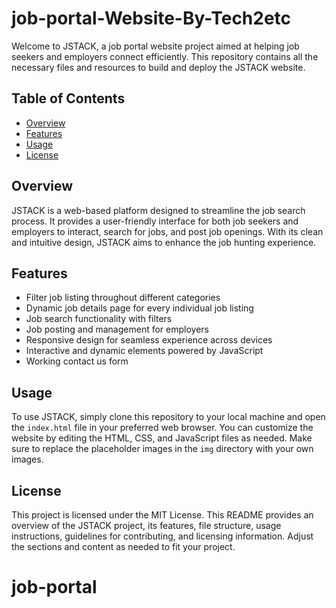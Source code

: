 # job-portal-Website-By-Tech2etc

Welcome to JSTACK, a job portal website project aimed at helping job seekers and employers connect efficiently. This repository contains all the necessary files and resources to build and deploy the JSTACK website.

## Table of Contents
- [Overview](#overview)
- [Features](#features)
- [Usage](#usage)
- [License](#license)

## Overview
JSTACK is a web-based platform designed to streamline the job search process. It provides a user-friendly interface for both job seekers and employers to interact, search for jobs, and post job openings. With its clean and intuitive design, JSTACK aims to enhance the job hunting experience.

## Features
- Filter job listing throughout different categories
- Dynamic job details page for every individual job listing
- Job search functionality with filters
- Job posting and management for employers
- Responsive design for seamless experience across devices
- Interactive and dynamic elements powered by JavaScript
- Working contact us form

## Usage
To use JSTACK, simply clone this repository to your local machine and open the `index.html` file in your preferred web browser. You can customize the website by editing the HTML, CSS, and JavaScript files as needed. Make sure to replace the placeholder images in the `img` directory with your own images.

## License
This project is licensed under the MIT License.
This README provides an overview of the JSTACK project, its features, file structure, usage instructions, guidelines for contributing, and licensing information. Adjust the sections and content as needed to fit your project.
# job-portal
